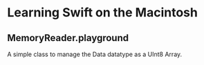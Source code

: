 # Learning Swift on the Macintosh

## MemoryReader.playground
A simple class to manage the Data datatype as a UInt8 Array.
